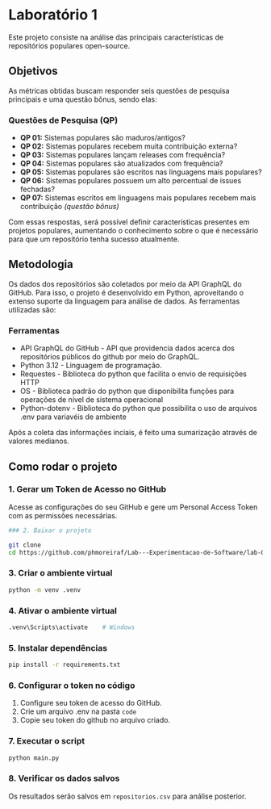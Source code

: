 # Laboratório 1 

Este projeto consiste na análise das principais características de repositórios populares open-source. 

## Objetivos

As métricas obtidas buscam responder seis questões de pesquisa principais e uma questão bônus, sendo elas:

### Questões de Pesquisa (QP)

- **QP 01:** Sistemas populares são maduros/antigos?
- **QP 02:** Sistemas populares recebem muita contribuição externa?
- **QP 03:** Sistemas populares lançam releases com frequência?
- **QP 04:** Sistemas populares são atualizados com frequência?
- **QP 05:** Sistemas populares são escritos nas linguagens mais populares?
- **QP 06:** Sistemas populares possuem um alto percentual de issues fechadas?
- **QP 07:** Sistemas escritos em linguagens mais populares recebem mais contribuição *(questão bônus)*

Com essas respostas, será possível definir características presentes em projetos populares, aumentando o conhecimento sobre o que é necessário para que um repositório tenha sucesso atualmente.

## Metodologia

Os dados dos repositórios são coletados por meio da API GraphQL do GitHub. Para isso, o projeto é desenvolvido em Python, aproveitando o extenso suporte da linguagem para análise de dados. As ferramentas utilizadas são:

### Ferramentas

- API GraphQL do GitHub - API que providencia dados acerca dos repositórios públicos do github por meio do GraphQL.
- Python 3.12 - Linguagem de programação.
- Requestes - Biblioteca do python que facilita o envio de requisições HTTP
- OS - Biblioteca padrão do python que disponibilita funções para operações de nível de sistema operacional
- Python-dotenv - Biblioteca do python que possibilita o uso de arquivos .env para variavéis de ambiente

Após a coleta das informações inciais, é feito uma sumarização através de valores medianos.

## Como rodar o projeto

### 1. Gerar um Token de Acesso no GitHub

Acesse as configurações do seu GitHub e gere um Personal Access Token com as permissões necessárias.

```bash
### 2. Baixar o projeto

git clone
cd https://github.com/phmoreiraf/Lab---Experimentacao-de-Software/lab-01/code
```

### 3. Criar o ambiente virtual

```bash
python -m venv .venv
```

### 4. Ativar o ambiente virtual

```bash
.venv\Scripts\activate    # Windows
```

### 5. Instalar dependências

```bash
pip install -r requirements.txt
```

### 6. Configurar o token no código

1. Configure seu token de acesso do GitHub.
2. Crie um arquivo .env na pasta ```code```
3. Copie seu token do github no arquivo criado.

### 7. Executar o script

```bash
python main.py
```

### 8. Verificar os dados salvos

Os resultados serão salvos em `repositorios.csv` para análise posterior.
